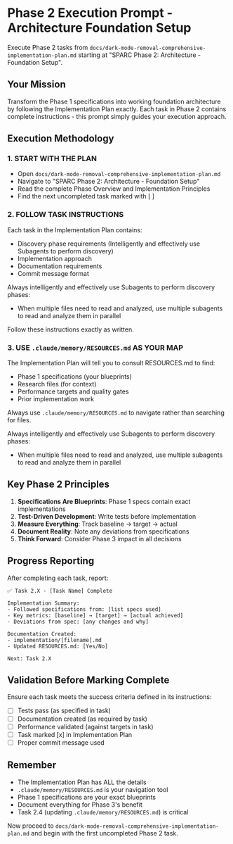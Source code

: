 # Phase 2 Execution Prompt - Architecture Foundation Setup

Execute Phase 2 tasks from `docs/dark-mode-removal-comprehensive-implementation-plan.md` starting at "SPARC Phase 2: Architecture - Foundation Setup".

## Your Mission

Transform the Phase 1 specifications into working foundation architecture by following the Implementation Plan exactly. Each task in Phase 2 contains complete instructions - this prompt simply guides your execution approach.

## Execution Methodology

### 1. START WITH THE PLAN
- Open `docs/dark-mode-removal-comprehensive-implementation-plan.md`
- Navigate to "SPARC Phase 2: Architecture - Foundation Setup"
- Read the complete Phase Overview and Implementation Principles
- Find the next uncompleted task marked with [ ]

### 2. FOLLOW TASK INSTRUCTIONS
Each task in the Implementation Plan contains:
- Discovery phase requirements (Intelligently and effectively use Subagents to perform discovery)
- Implementation approach
- Documentation requirements
- Commit message format

Always intelligently and effectively use Subagents to perform discovery phases:
- When multiple files need to read and analyzed, use multiple subagents to read and analyze them in parallel

Follow these instructions exactly as written.

### 3. USE `.claude/memory/RESOURCES.md` AS YOUR MAP
The Implementation Plan will tell you to consult RESOURCES.md to find:
- Phase 1 specifications (your blueprints)
- Research files (for context)
- Performance targets and quality gates
- Prior implementation work

Always use `.claude/memory/RESOURCES.md` to navigate rather than searching for files.

Always intelligently and effectively use Subagents to perform discovery phases:
- When multiple files need to read and analyzed, use multiple subagents to read and analyze them in parallel

## Key Phase 2 Principles

1. **Specifications Are Blueprints**: Phase 1 specs contain exact implementations
2. **Test-Driven Development**: Write tests before implementation
3. **Measure Everything**: Track baseline → target → actual
4. **Document Reality**: Note any deviations from specifications
5. **Think Forward**: Consider Phase 3 impact in all decisions

## Progress Reporting

After completing each task, report:
```
✅ Task 2.X - [Task Name] Complete

Implementation Summary:
- Followed specifications from: [list specs used]
- Key metrics: [baseline] → [target] → [actual achieved]
- Deviations from spec: [any changes and why]

Documentation Created:
- implementation/[filename].md
- Updated RESOURCES.md: [Yes/No]

Next: Task 2.X
```

## Validation Before Marking Complete

Ensure each task meets the success criteria defined in its instructions:
- [ ] Tests pass (as specified in task)
- [ ] Documentation created (as required by task)
- [ ] Performance validated (against targets in task)
- [ ] Task marked [x] in Implementation Plan
- [ ] Proper commit message used

## Remember

- The Implementation Plan has ALL the details
- `.claude/memory/RESOURCES.md` is your navigation tool
- Phase 1 specifications are your exact blueprints
- Document everything for Phase 3's benefit
- Task 2.4 (updating `.claude/memory/RESOURCES.md`) is critical

Now proceed to `docs/dark-mode-removal-comprehensive-implementation-plan.md` and begin with the first uncompleted Phase 2 task.